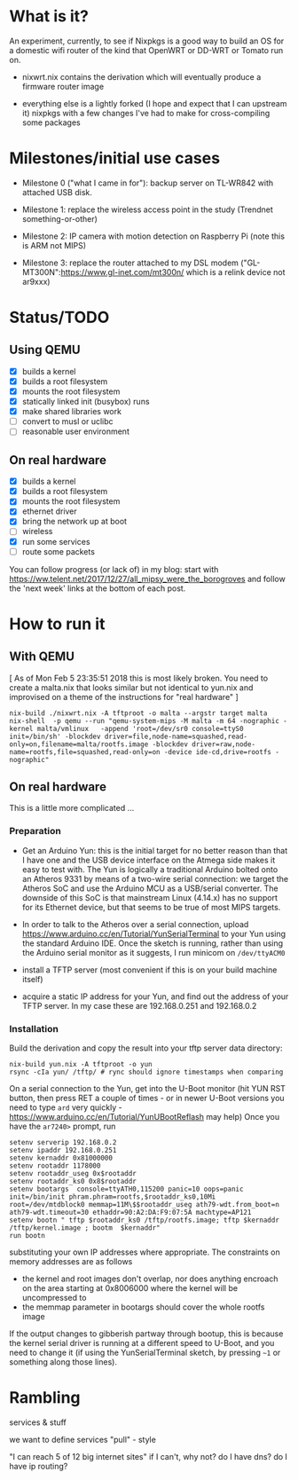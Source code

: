 # What is it?

An experiment, currently, to see if Nixpkgs is a good way to build an
OS for a domestic wifi router of the kind that OpenWRT or DD-WRT or
Tomato run on.

* nixwrt.nix contains the derivation which will eventually produce a
  firmware router image
  
* everything else is a lightly forked (I hope and expect that I can
  upstream it) nixpkgs with a few changes I've had to make for
  cross-compiling some packages

# Milestones/initial use cases

* Milestone 0 ("what I came in for"): backup server on TL-WR842 with
attached USB disk.

* Milestone 1: replace the wireless access point in the study
  (Trendnet something-or-other)

* Milestone 2: IP camera with motion detection on Raspberry Pi (note this is ARM not MIPS)

* Milestone 3: replace the router attached to my DSL modem
  ("GL-MT300N":https://www.gl-inet.com/mt300n/ which is a relink
  device not ar9xxx)


# Status/TODO

## Using QEMU

- [x] builds a kernel
- [x] builds a root filesystem
- [x] mounts the root filesystem
- [x] statically linked init (busybox) runs
- [x] make shared libraries work
- [ ] convert to musl or uclibc
- [ ] reasonable user environment

## On real hardware

- [x] builds a kernel
- [x] builds a root filesystem
- [x] mounts the root filesystem
- [x] ethernet driver
- [x] bring the network up at boot
- [ ] wireless
- [x] run some services
- [ ] route some packets

You can follow progress (or lack of) in my blog: start with
https://ww.telent.net/2017/12/27/all_mipsy_were_the_borogroves and
follow the 'next week' links at the bottom of each post.

# How to run it

## With QEMU

[ As of Mon Feb  5 23:35:51 2018 this is most likely broken.  You need
to create a malta.nix that looks similar but not identical to yun.nix
and improvised on a theme of the instructions for "real hardware" ] 


    nix-build ./nixwrt.nix -A tftproot -o malta --argstr target malta
    nix-shell  -p qemu --run "qemu-system-mips -M malta -m 64 -nographic -kernel malta/vmlinux   -append 'root=/dev/sr0 console=ttyS0 init=/bin/sh' -blockdev driver=file,node-name=squashed,read-only=on,filename=malta/rootfs.image -blockdev driver=raw,node-name=rootfs,file=squashed,read-only=on -device ide-cd,drive=rootfs -nographic" 


## On real hardware

This is a little more complicated ...

### Preparation

* Get an Arduino Yun: this is the initial target for no better reason
than that I have one and the USB device interface on the Atmega side
makes it easy to test with.  The Yun is logically a traditional
Arduino bolted onto an Atheros 9331 by means of a two-wire serial
connection: we target the Atheros SoC and use the Arduino MCU as a
USB/serial converter.  The downside of this SoC is that mainstream
Linux (4.14.x) has no support for its Ethernet device, but that seems
to be true of most MIPS targets.

* In order to talk to the Atheros over a serial connection, upload
https://www.arduino.cc/en/Tutorial/YunSerialTerminal to your Yun using
the standard Arduino IDE.  Once the sketch is running, rather than
using the Arduino serial monitor as it suggests, I run minicom on
`/dev/ttyACM0`

* install a TFTP server (most convenient if this is on your build
machine itself)

* acquire a static IP address for your Yun, and find out the address of
your TFTP server.  In my case these are 192.168.0.251 and 192.168.0.2

### Installation

Build the derivation and copy the result into your tftp server data
directory:

    nix-build yun.nix -A tftproot -o yun
    rsync -cIa yun/ /tftp/ # rync should ignore timestamps when comparing

On a serial connection to the Yun, get into the U-Boot monitor
(hit YUN RST button, then press RET a couple of times - or in newer
U-Boot versions you need to type `ard` very quickly -
https://www.arduino.cc/en/Tutorial/YunUBootReflash may help)
Once you have the `ar7240>` prompt, run

    setenv serverip 192.168.0.2 
    setenv ipaddr 192.168.0.251 
    setenv kernaddr 0x81000000
    setenv rootaddr 1178000
    setenv rootaddr_useg 0x$rootaddr
    setenv rootaddr_ks0 0x8$rootaddr
    setenv bootargs  console=ttyATH0,115200 panic=10 oops=panic init=/bin/init phram.phram=rootfs,$rootaddr_ks0,10Mi root=/dev/mtdblock0 memmap=11M\$$rootaddr_useg ath79-wdt.from_boot=n ath79-wdt.timeout=30 ethaddr=90:A2:DA:F9:07:5A machtype=AP121
    setenv bootn " tftp $rootaddr_ks0 /tftp/rootfs.image; tftp $kernaddr /tftp/kernel.image ; bootm  $kernaddr"
    run bootn
    
substituting your own IP addresses where appropriate.  The constraints
on memory addresses are as follows

* the kernel and root images don't overlap, nor does anything encroach
  on the area starting at 0x8006000 where the kernel will be
  uncompressed to
* the memmap parameter in bootargs should cover the whole rootfs image

If the output changes to gibberish partway through bootup, this is
because the kernel serial driver is running at a different speed to
U-Boot, and you need to change it (if using the YunSerialTerminal
sketch, by pressing `~1` or something along those lines).

# Rambling

services & stuff

we want to define services "pull" - style

"I can reach 5 of 12 big internet sites"
if I can't, why not?
  do I have dns?
  do I have ip routing?
  
  


